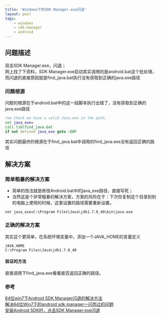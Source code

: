 ```yaml
---
title: 'Windows下的SDK Manager.exe闪退'
layout: post
tags:
    - windows
    - sdk-manager
    - android
---
```


## 问题描述
双击SDK Manager.exe，闪退；  
网上找了下资料，SDK Manager.exe启动其实调用的是android.bat这个批处理，而闪退的直接原因就是find_java.bat执行没有获取到正确的java.exe路径

### 问题根源
问题的根源在于android.bat中的这一段脚本执行出错了，没有获取到正确的java.exe路径  

```bat
rem Check we have a valid Java.exe in the path.
set java_exe=
call lib\find_java.bat
if not defined java_exe goto :EOF
```

其实问题最终的根源在于find_java.bat中调用的find_java.exe没有返回正确的路径

## 解决方案

### 简单粗暴的解决方案
* 简单的改法就是修改Android.bat中的java_exe路径，直接写死；  
* 当然这是个非常粗暴的解决方案，方案的风险在于：下次你复制这个目录到别的电脑上使用的时候，这里设置的路径需要重新设置。

```
set java_exe=C:\Program Files\Java\jdk1.7.0_40\bin\java.exe
```

### 正确的解决方案
其实这个更简单，在系统环境变量中，添加一个JAVA_HOME的变量定义  

```
JAVA_HOME
C:\Program Files\Java\jdk1.7.0_40
```

#### 验证的方法
直接调用下find_java.exe看看能否返回正确的路径。

### 参考
[64位win7下Android SDK Manager闪退的解决方法](http://blog.csdn.net/puma004/article/details/11392271)  
[解决64位Win7下的android sdk manager一闪而过的问题](http://blog.sina.com.cn/s/blog_6e1ad0cf01013v9u.html)  
[安装Android SDK时，点击SDK Manager.exe闪退](http://blog.sina.com.cn/s/blog_8a2d5e270101ad3q.html)  


